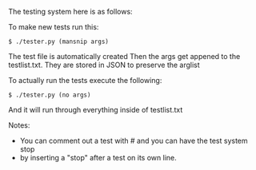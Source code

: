 The testing system here is as follows:

To make new tests run this:

    $ ./tester.py (mansnip args)

The test file is automatically created
Then the args get appened to the testlist.txt. They are stored in JSON to preserve the arglist

To actually run the tests execute the following:

    $ ./tester.py (no args)

And it will run through everything inside of testlist.txt

Notes:

 * You can comment out a test with # and you can have the test system stop
 * by inserting a "stop" after a test on its own line.
